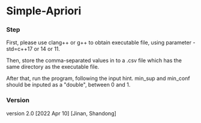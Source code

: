 # Simple-Apriori

### Step

First, please use clang++ or g++ to obtain executable file, using parameter -std=c++17 or 14 or 11.

Then, store the comma-separated values in to a .csv file which has the same directory as the executable file.

After that, run the program, following the input hint. min_sup and min_conf should be inputed as a "double", between 0 and 1.

### Version

version 2.0 [2022 Apr 10] [Jinan, Shandong]
